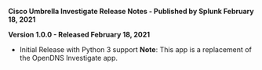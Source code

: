 **Cisco Umbrella Investigate Release Notes - Published by Splunk February 18, 2021**


**Version 1.0.0 - Released February 18, 2021**

* Initial Release with Python 3 support
**Note**: This app is a replacement of the OpenDNS Investigate app.
